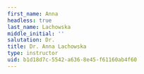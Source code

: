 ```yaml
---
first_name: Anna
headless: true
last_name: Lachowska
middle_initial: ''
salutation: Dr.
title: Dr. Anna Lachowska
type: instructor
uid: b1d18d7c-5542-a636-8e45-f61160ab4f60
---
```

